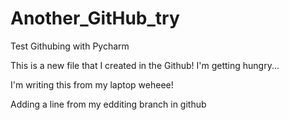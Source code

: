 # Another_GitHub_try
Test Githubing with Pycharm

This is a new file that I created in the Github!
I'm getting hungry...

I'm writing this from my laptop weheee!

Adding a line from my edditing branch in github
